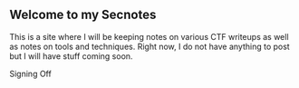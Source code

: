 ## Welcome to my Secnotes

This is a site where I will be keeping notes on various CTF writeups as well as notes on tools and techniques.  Right now, I do not have anything to post but I will have stuff coming soon.

Signing Off
